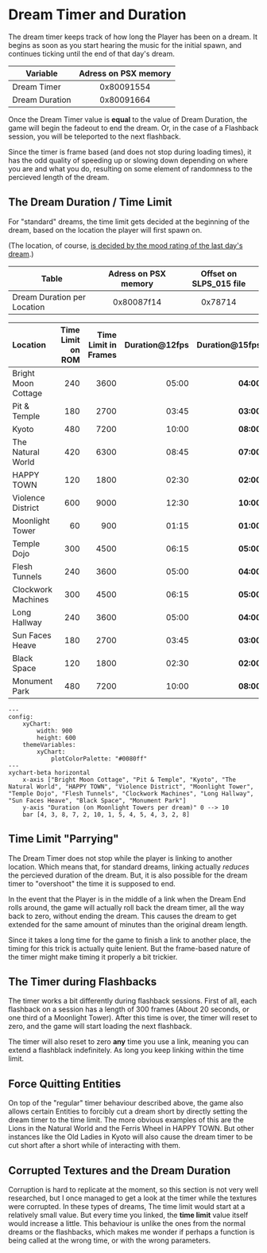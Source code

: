 # Dream Timer and Duration
The dream timer keeps track of how long the Player has been on a dream. It begins as soon as you start hearing the music for the initial spawn, 
and continues ticking until the end of that day's dream. 

| Variable     |Adress on PSX memory|
|---           |:---:               |
| Dream Timer  |0x80091554          |
|Dream Duration|0x80091664          |

Once the Dream Timer value is **equal** to the value of Dream Duration, the game will begin the fadeout to end the dream. 
Or, in the case of a Flashback session, you will be teleported to the next flashback.

Since the timer is frame based (and does not stop during loading times), it has the odd quality of speeding up or slowing down 
depending on where you are and what you do, resulting on some element of randomness to the percieved length of the dream.

## The Dream Duration / Time Limit
For "standard" dreams, the time limit gets decided at the beginning of the dream, based on the location the player will first spawn on. 

(The location, of course, [is decided by the mood rating of the last day's dream](https://compu-lsd.com/w/Graph#Connection_to_starting_Field).) 

| Table                       |Adress on PSX memory|Offset on SLPS_015 file|
|---                          |:---:               |:---:                  |
| Dream Duration per Location |0x80087f14          |0x78714                |

| Location          | Time Limit on ROM | Time Limit in Frames | Duration@12fps | **Duration@15fps** | Duration@20fps |
|:---               |---:|---:|---:|---: |---:|
|Bright Moon Cottage|240|3600|05:00|**04:00**|03:00|
|Pit & Temple       |180|2700|03:45|**03:00**|02:15|
|Kyoto              |480|7200|10:00|**08:00**|06:00|
|The Natural World  |420|6300|08:45|**07:00**|05:15|
|HAPPY TOWN         |120|1800|02:30|**02:00**|01:30|
|Violence District  |600|9000|12:30|**10:00**|07:30|
|Moonlight Tower    | 60| 900|01:15|**01:00**|00:45|
|Temple Dojo        |300|4500|06:15|**05:00**|03:45|
|Flesh Tunnels      |240|3600|05:00|**04:00**|03:00|
|Clockwork Machines |300|4500|06:15|**05:00**|03:45|
|Long Hallway       |240|3600|05:00|**04:00**|03:00|
|Sun Faces Heave    |180|2700|03:45|**03:00**|02:15|
|Black Space        |120|1800|02:30|**02:00**|01:30|
|Monument Park      |480|7200|10:00|**08:00**|06:00|

```mermaid
---
config:
    xyChart:
        width: 900
        height: 600
    themeVariables:
        xyChart:
            plotColorPalette: "#0080ff"
---
xychart-beta horizontal
    x-axis ["Bright Moon Cottage", "Pit & Temple", "Kyoto", "The Natural World", "HAPPY TOWN", "Violence District", "Moonlight Tower", "Temple Dojo", "Flesh Tunnels", "Clockwork Machines", "Long Hallway", "Sun Faces Heave", "Black Space", "Monument Park"]
    y-axis "Duration (on Moonlight Towers per dream)" 0 --> 10
    bar [4, 3, 8, 7, 2, 10, 1, 5, 4, 5, 4, 3, 2, 8]
```

## Time Limit "Parrying"
The Dream Timer does not stop while the player is linking to another location. 
Which means that, for standard dreams, linking actually *reduces* the percieved duration of the dream.
But, it is also possible for the dream timer to "overshoot" the time it is supposed to end.

In the event that the Player is in the middle of a link when the Dream End rolls around,
the game will actually roll back the dream timer, all the way back to zero, without ending the dream. 
This causes the dream to get extended for the same amount of minutes than the original dream length.

Since it takes a long time for the game to finish a link to another place, the timing for this trick is actually quite lenient. 
But the frame-based nature of the timer might make timing it properly a bit trickier.

## The Timer during Flashbacks
The timer works a bit differently during flashback sessions. First of all, each flashback on a session has a length of 300 frames (About 20 seconds, or one third of a Moonlight Tower). 
After this time is over, the timer will reset to zero, and the game will start loading the next flashback.

The timer will also reset to zero **any** time you use a link, meaning you can extend a flashblack indefinitely. As long you keep linking
within the time limit.

## Force Quitting Entities
On top of the "regular" timer behaviour described above, the game also allows certain Entities to forcibly cut a dream short by directly setting the dream timer to the time limit.
The more obvious examples of this are the Lions in the Natural World and the Ferris Wheel in HAPPY TOWN.
But other instances like the Old Ladies in Kyoto will also cause the dream timer to be cut short after a short while of interacting with them.

## Corrupted Textures and the Dream Duration
Corruption is hard to replicate at the moment, so this section is not very well researched, but I once managed to get a look at the timer
while the textures were corrupted. In these types of dreams, The time limit would start at a relatively small value. But every time you linked,
the **time limit** value itself would increase a little. This behaviour is unlike the ones from the normal dreams or the flashbacks, which makes me
wonder if perhaps a function is being called at the wrong time, or with the wrong parameters. 